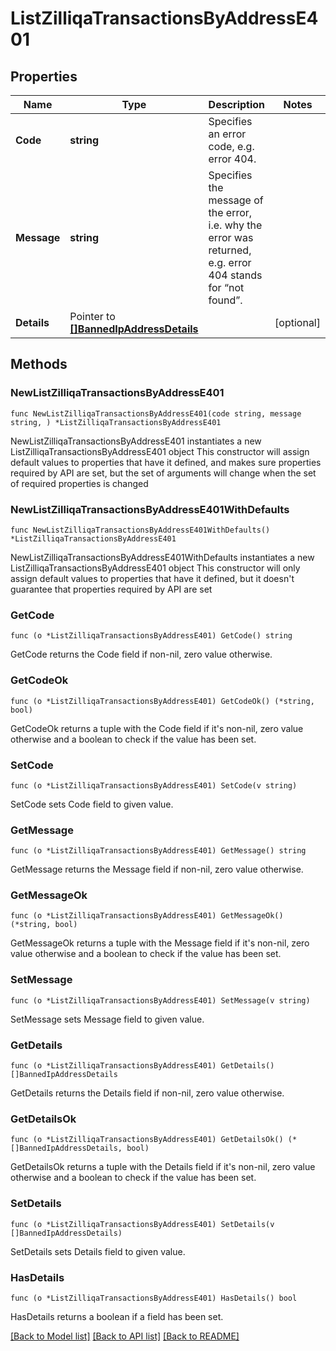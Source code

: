 # ListZilliqaTransactionsByAddressE401

## Properties

Name | Type | Description | Notes
------------ | ------------- | ------------- | -------------
**Code** | **string** | Specifies an error code, e.g. error 404. | 
**Message** | **string** | Specifies the message of the error, i.e. why the error was returned, e.g. error 404 stands for “not found”. | 
**Details** | Pointer to [**[]BannedIpAddressDetails**](BannedIpAddressDetails.md) |  | [optional] 

## Methods

### NewListZilliqaTransactionsByAddressE401

`func NewListZilliqaTransactionsByAddressE401(code string, message string, ) *ListZilliqaTransactionsByAddressE401`

NewListZilliqaTransactionsByAddressE401 instantiates a new ListZilliqaTransactionsByAddressE401 object
This constructor will assign default values to properties that have it defined,
and makes sure properties required by API are set, but the set of arguments
will change when the set of required properties is changed

### NewListZilliqaTransactionsByAddressE401WithDefaults

`func NewListZilliqaTransactionsByAddressE401WithDefaults() *ListZilliqaTransactionsByAddressE401`

NewListZilliqaTransactionsByAddressE401WithDefaults instantiates a new ListZilliqaTransactionsByAddressE401 object
This constructor will only assign default values to properties that have it defined,
but it doesn't guarantee that properties required by API are set

### GetCode

`func (o *ListZilliqaTransactionsByAddressE401) GetCode() string`

GetCode returns the Code field if non-nil, zero value otherwise.

### GetCodeOk

`func (o *ListZilliqaTransactionsByAddressE401) GetCodeOk() (*string, bool)`

GetCodeOk returns a tuple with the Code field if it's non-nil, zero value otherwise
and a boolean to check if the value has been set.

### SetCode

`func (o *ListZilliqaTransactionsByAddressE401) SetCode(v string)`

SetCode sets Code field to given value.


### GetMessage

`func (o *ListZilliqaTransactionsByAddressE401) GetMessage() string`

GetMessage returns the Message field if non-nil, zero value otherwise.

### GetMessageOk

`func (o *ListZilliqaTransactionsByAddressE401) GetMessageOk() (*string, bool)`

GetMessageOk returns a tuple with the Message field if it's non-nil, zero value otherwise
and a boolean to check if the value has been set.

### SetMessage

`func (o *ListZilliqaTransactionsByAddressE401) SetMessage(v string)`

SetMessage sets Message field to given value.


### GetDetails

`func (o *ListZilliqaTransactionsByAddressE401) GetDetails() []BannedIpAddressDetails`

GetDetails returns the Details field if non-nil, zero value otherwise.

### GetDetailsOk

`func (o *ListZilliqaTransactionsByAddressE401) GetDetailsOk() (*[]BannedIpAddressDetails, bool)`

GetDetailsOk returns a tuple with the Details field if it's non-nil, zero value otherwise
and a boolean to check if the value has been set.

### SetDetails

`func (o *ListZilliqaTransactionsByAddressE401) SetDetails(v []BannedIpAddressDetails)`

SetDetails sets Details field to given value.

### HasDetails

`func (o *ListZilliqaTransactionsByAddressE401) HasDetails() bool`

HasDetails returns a boolean if a field has been set.


[[Back to Model list]](../README.md#documentation-for-models) [[Back to API list]](../README.md#documentation-for-api-endpoints) [[Back to README]](../README.md)


